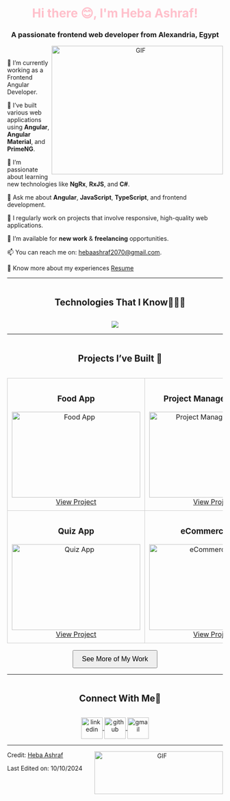 <h1 align="center" style="color: pink;">Hi there 😊, I'm Heba Ashraf!</h1>
<h3 align="center">A passionate frontend web developer from Alexandria, Egypt</h3>

<a target="_blank" align="center">
  <img align="right" top="500" height="300" width="400" alt="GIF" src="https://i.giphy.com/media/v1.Y2lkPTc5MGI3NjExMDU5am1rODNxcWVicGdsZzFiaGk2cGJmY3FncmNsNjlnMjNjZ2lwdiZlcD12MV9pbnRlcm5hbF9naWZfYnlfaWQmY3Q9cw/paTz7UZbPfTZFRYnnB/giphy.gif">
</a>

<br/>

🌱 I’m currently working as a Frontend Angular Developer.

🔨 I’ve built various web applications using **Angular**, **Angular Material**, and **PrimeNG**.

🏹 I’m passionate about learning new technologies like **NgRx**, **RxJS**, and **C#**.

💬 Ask me about **Angular**, **JavaScript**, **TypeScript**, and frontend development.

📝 I regularly work on projects that involve responsive, high-quality web applications.

🤝 I’m available for **new work** & **freelancing** opportunities.

📫 You can reach me on: hebaashraf2070@gmail.com.

📄 Know more about my experiences <a href="https://drive.google.com/file/d/1S8bUg9f0TSIIkfAUX9qQEHMxMwUA3XrV/preview" target="blank">Resume</a>
<hr/>



<!--h2 without bottom border-->
<div id="user-content-toc">
  <ul align="center">
    <summary><h2 style="display: inline-block">Technologies That I Know👨🏻‍💻</h2></summary>
  </ul>
</div>
<!--tech stack icons-->
<p align="center">
  <a href="https://skillicons.dev">
    <img src="https://skillicons.dev/icons?i=html,css,sass,bootstrap,tailwind,js,ts,angular,git,github,figma,oops" />
  </a>
</p>
<hr/>

<!-- Projects Section -->
<div id="user-content-toc">
  <ul align="center">
    <summary><h2 style="display: inline-block">Projects I’ve Built 🌟</h2></summary>
  </ul>
</div>

<!-- Centered Projects Table -->
<p align="center">
  <div align="center">
    <table align="center" style="border-collapse: collapse;">
      <tr>
        <td align="center" style="border: 1px solid #ccc; padding: 10px; margin: 10px;">
          <h3>Food App</h3>
          <a href="https://food-app-upskilling.vercel.app/#/auth/login" target="_blank">
            <img src="https://via.placeholder.com/300x200?text=Food+App" alt="Food App" width="300" height="200" />
          </a>
          <br />
          <a href="https://food-app-upskilling.vercel.app/#/auth/login" target="_blank">View Project</a>
        </td>
        <td align="center" style="border: 1px solid #ccc; padding: 10px; margin: 10px;">
          <h3>Project Management App</h3>
          <a href="https://project-management-five-indol.vercel.app/#/auth/login" target="_blank">
            <img src="https://via.placeholder.com/300x200?text=Project+Management+App" alt="Project Management App" width="300" height="200" />
          </a>
          <br />
          <a href="https://project-management-five-indol.vercel.app/#/auth/login" target="_blank">View Project</a>
        </td>
        <td align="center" style="border: 1px solid #ccc; padding: 10px; margin: 10px;">
          <h3>Hotel Management System</h3>
          <a href="https://yourhotelappurl.com" target="_blank">
            <img src="https://via.placeholder.com/300x200?text=Hotel+Management+System" alt="Hotel Management System" width="300" height="200" />
          </a>
          <br />
          <a href="https://yourhotelappurl.com" target="_blank">View Project</a>
        </td>
      </tr>
      <tr>
        <td align="center" style="border: 1px solid #ccc; padding: 10px; margin: 10px;">
          <h3>Quiz App</h3>
          <a href="https://yourquizappurl.com" target="_blank">
            <img src="https://via.placeholder.com/300x200?text=Quiz+App" alt="Quiz App" width="300" height="200" />
          </a>
          <br />
          <a href="https://yourquizappurl.com" target="_blank">View Project</a>
        </td>
        <td align="center" style="border: 1px solid #ccc; padding: 10px; margin: 10px;">
          <h3>eCommerce App</h3>
          <a href="https://your-ecommerce-url.com" target="_blank">
            <img src="https://via.placeholder.com/300x200?text=eCommerce+App" alt="eCommerce App" width="300" height="200" />
          </a>
          <br />
          <a href="https://your-ecommerce-url.com" target="_blank">View Project</a>
        </td>
        <td align="center" style="border: 1px solid #ccc; padding: 10px; margin: 10px;">
          <h3>Tasty App</h3>
          <a href="https://tasty-nu.vercel.app/Home" target="_blank">
            <img src="https://via.placeholder.com/300x200?text=Tasty+App" alt="Tasty App" width="300" height="200" />
          </a>
          <br />
          <a href="https://tasty-nu.vercel.app/Home" target="_blank">View Project</a>
        </td>
      </tr>
    </table>
  </div>
</p>

<!-- Button to See More Projects -->
<p align="center">
  <a href="https://github.com/HebaAshraf2070?tab=repositories" target="_blank">
    <button style="padding: 10px 20px; font-size: 16px; cursor: pointer;">See More of My Work</button>
  </a>
</p>



<!-- Created At and By with GIF on the right -->

---
<!--h2 without bottom border-->
<div id="user-content-toc">
  <ul align="center">
    <summary><h2 style="display: inline-block">Connect With Me🤝</h2></summary>
  </ul>
</div>

<!--icons and links-->
<p align="center">
  <a href="https://www.linkedin.com/in/heba-ashraf-1b911a111/" target="blank">
    <img align="center" src="https://user-images.githubusercontent.com/88904952/234979284-68c11d7f-1acc-4f0c-ac78-044e1037d7b0.png" alt="linkedin" height="50" width="50" />
  </a>
  <a href="https://github.com/HebaAshraf2070" target="blank">
    <img align="center" src="https://img.icons8.com/doodle/50/000000/github--v1.png" alt="github" height="50" width="50" />
  </a>
  <a href="mailto:hebaashraf2070@gmail.com" target="blank">
    <img align="center" src="https://img.icons8.com/doodle/50/000000/gmail-new.png" alt="gmail" height="50" width="50" />
  </a>
</p>

---
<a target="_blank" align="center">
  <img align="right" top="0" height="100" width="300" alt="GIF" src="https://i.giphy.com/media/v1.Y2lkPTc5MGI3NjExeTdleHN6aThwaG52Z3d5dDBlN3lwa3VzZWkwdnc3ajQ2eDdqbGZzcSZlcD12MV9pbnRlcm5hbF9naWZfYnlfaWQmY3Q9cw/cyBjN2W4SQGFT4SscZ/giphy.gif">
</a>

Credit: [Heba Ashraf](https://github.com/HebaAshraf2070)

Last Edited on: 10/10/2024



